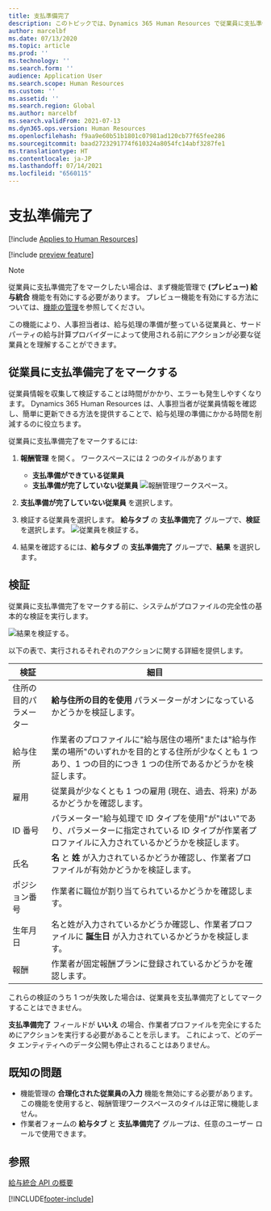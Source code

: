 ```yaml
---
title: 支払準備完了
description: このトピックでは、Dynamics 365 Human Resources で従業員に支払準備完了をマークする方法を説明します。
author: marcelbf
ms.date: 07/13/2020
ms.topic: article
ms.prod: ''
ms.technology: ''
ms.search.form: ''
audience: Application User
ms.search.scope: Human Resources
ms.custom: ''
ms.assetid: ''
ms.search.region: Global
ms.author: marcelbf
ms.search.validFrom: 2021-07-13
ms.dyn365.ops.version: Human Resources
ms.openlocfilehash: f9aa9e60b51b1801c07981ad120cb77f65fee286
ms.sourcegitcommit: baad2723291774f610324a8054fc14abf3287fe1
ms.translationtype: HT
ms.contentlocale: ja-JP
ms.lasthandoff: 07/14/2021
ms.locfileid: "6560115"
---
```

# <a name="ready-to-pay"></a>支払準備完了

[!include [Applies to Human Resources](../includes/applies-to-hr.md)]

[!include [preview feature](./includes/preview-feature.md)]

> [!NOTE]
> 従業員に支払準備完了をマークしたい場合は、まず機能管理で **(プレビュー) 給与統合** 機能を有効にする必要があります。 プレビュー機能を有効にする方法については、[機能の管理](hr-admin-manage-features.md)を参照してください。

この機能により、人事担当者は、給与処理の準備が整っている従業員と、サード パーティの給与計算プロバイダーによって使用される前にアクションが必要な従業員とを理解することができます。

## <a name="mark-employee-as-ready-to-pay"></a>従業員に支払準備完了をマークする

従業員情報を収集して検証することは時間がかかり、エラーも発生しやすくなります。 Dynamics 365 Human Resources は、人事担当者が従業員情報を確認し、簡単に更新できる方法を提供することで、給与処理の準備にかかる時間を削減するのに役立ちます。

従業員に支払準備完了をマークするには:

1. **報酬管理** を開く。 ワークスペースには 2 つのタイルがあります 
    - **支払準備ができている従業員**
    - **支払準備が完了していない従業員**
    ![報酬管理ワークスペース。](./media/hr-ready-to-pay-1-workspace.png)

2. **支払準備が完了していない従業員** を選択します。

3. 検証する従業員を選択します。 **給与タブ** の **支払準備完了** グループで、**検証** を選択します。
    ![従業員を検証する。](./media/hr-ready-to-pay-2-validate.png)

4. 結果を確認するには、**給与タブ** の **支払準備完了** グループで、**結果** を選択します。

## <a name="validation"></a>検証

従業員に支払準備完了をマークする前に、システムがプロファイルの完全性の基本的な検証を実行します。

![結果を検証する。](./media/hr-ready-to-pay-3-results.png)

以下の表で、実行されるそれぞれのアクションに関する詳細を提供します。 

| 検証 | 細目 |
| --- | --- |
| 住所の目的パラメーター | **給与住所の目的を使用** パラメーターがオンになっているかどうかを検証します。 |
| 給与住所 | 作業者のプロファイルに"給与居住の場所"または"給与作業の場所"のいずれかを目的とする住所が少なくとも 1 つあり、1 つの目的につき 1 つの住所であるかどうかを検証します。 |
| 雇用 | 従業員が少なくとも 1 つの雇用 (現在、過去、将来) があるかどうかを確認します。 |
| ID 番号 | パラメーター"給与処理で ID タイプを使用"が"はい"であり、パラメーターに指定されている ID タイプが作業者プロファイルに入力されているかどうかを検証します。 |
| 氏名 | **名** と **姓** が入力されているかどうか確認し、作業者プロファイルが有効かどうかを検証します。|
| ポジション番号 | 作業者に職位が割り当てられているかどうかを確認します。 |
| 生年月日 | 名と姓が入力されているかどうか確認し、作業者プロファイルに **誕生日** が入力されているかどうかを検証します。 |
| 報酬 | 作業者が固定報酬プランに登録されているかどうかを確認します。 |

これらの検証のうち 1 つが失敗した場合は、従業員を支払準備完了としてマークすることはできません。

**支払準備完了** フィールドが **いいえ** の場合、作業者プロファイルを完全にするためにアクションを実行する必要があることを示します。 これによって、どのデータ エンティティへのデータ公開も停止されることはありません。 

## <a name="known-issues"></a>既知の問題

- 機能管理の **合理化された従業員の入力** 機能を無効にする必要があります。 この機能を使用すると、報酬管理ワークスペースのタイルは正常に機能しません。
- 作業者フォームの **給与タブ** と **支払準備完了** グループは、任意のユーザー ロールで使用できます。 

## <a name="see-also"></a>参照

[給与統合 API の概要](hr-admin-integration-payroll-api-introduction.md)<br>

[!INCLUDE[footer-include](../includes/footer-banner.md)]
